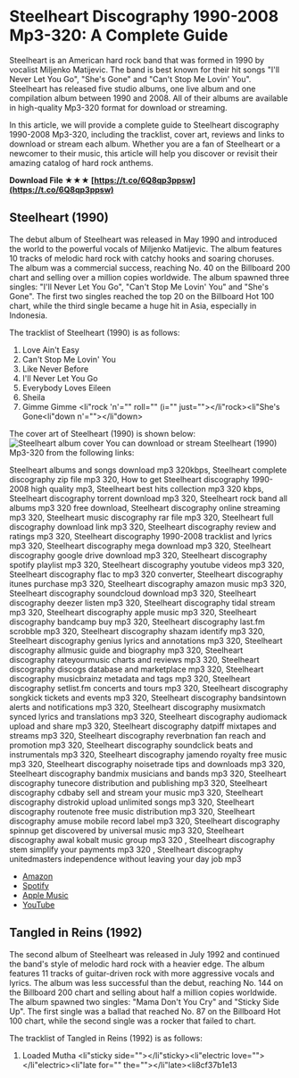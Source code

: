 # Steelheart Discography 1990-2008 Mp3-320: A Complete Guide
 
Steelheart is an American hard rock band that was formed in 1990 by vocalist Miljenko Matijevic. The band is best known for their hit songs "I'll Never Let You Go", "She's Gone" and "Can't Stop Me Lovin' You". Steelheart has released five studio albums, one live album and one compilation album between 1990 and 2008. All of their albums are available in high-quality Mp3-320 format for download or streaming.
 
In this article, we will provide a complete guide to Steelheart discography 1990-2008 Mp3-320, including the tracklist, cover art, reviews and links to download or stream each album. Whether you are a fan of Steelheart or a newcomer to their music, this article will help you discover or revisit their amazing catalog of hard rock anthems.
 
**Download File ★★★ [https://t.co/6Q8qp3ppsw](https://t.co/6Q8qp3ppsw)**


  
## Steelheart (1990)
 
The debut album of Steelheart was released in May 1990 and introduced the world to the powerful vocals of Miljenko Matijevic. The album features 10 tracks of melodic hard rock with catchy hooks and soaring choruses. The album was a commercial success, reaching No. 40 on the Billboard 200 chart and selling over a million copies worldwide. The album spawned three singles: "I'll Never Let You Go", "Can't Stop Me Lovin' You" and "She's Gone". The first two singles reached the top 20 on the Billboard Hot 100 chart, while the third single became a huge hit in Asia, especially in Indonesia.
 
The tracklist of Steelheart (1990) is as follows:
 
1. Love Ain't Easy
2. Can't Stop Me Lovin' You
3. Like Never Before
4. I'll Never Let You Go
5. Everybody Loves Eileen
6. Sheila
7. Gimme Gimme
<li"rock 'n'="" roll="" (i="" just=""></li"rock><li"She's Gone<li"down n'=""></li"down>
 
The cover art of Steelheart (1990) is shown below:
 ![Steelheart album cover](https://upload.wikimedia.org/wikipedia/en/6/6f/Steelheart_album.jpg) 
You can download or stream Steelheart (1990) Mp3-320 from the following links:
 
Steelheart albums and songs download mp3 320kbps,  Steelheart complete discography zip file mp3 320,  How to get Steelheart discography 1990-2008 high quality mp3,  Steelheart best hits collection mp3 320 kbps,  Steelheart discography torrent download mp3 320,  Steelheart rock band all albums mp3 320 free download,  Steelheart discography online streaming mp3 320,  Steelheart music discography rar file mp3 320,  Steelheart full discography download link mp3 320,  Steelheart discography review and ratings mp3 320,  Steelheart discography 1990-2008 tracklist and lyrics mp3 320,  Steelheart discography mega download mp3 320,  Steelheart discography google drive download mp3 320,  Steelheart discography spotify playlist mp3 320,  Steelheart discography youtube videos mp3 320,  Steelheart discography flac to mp3 320 converter,  Steelheart discography itunes purchase mp3 320,  Steelheart discography amazon music mp3 320,  Steelheart discography soundcloud download mp3 320,  Steelheart discography deezer listen mp3 320,  Steelheart discography tidal stream mp3 320,  Steelheart discography apple music mp3 320,  Steelheart discography bandcamp buy mp3 320,  Steelheart discography last.fm scrobble mp3 320,  Steelheart discography shazam identify mp3 320,  Steelheart discography genius lyrics and annotations mp3 320,  Steelheart discography allmusic guide and biography mp3 320,  Steelheart discography rateyourmusic charts and reviews mp3 320,  Steelheart discography discogs database and marketplace mp3 320,  Steelheart discography musicbrainz metadata and tags mp3 320,  Steelheart discography setlist.fm concerts and tours mp3 320,  Steelheart discography songkick tickets and events mp3 320,  Steelheart discography bandsintown alerts and notifications mp3 320,  Steelheart discography musixmatch synced lyrics and translations mp3 320,  Steelheart discography audiomack upload and share mp3 320,  Steelheart discography datpiff mixtapes and streams mp3 320,  Steelheart discography reverbnation fan reach and promotion mp3 320,  Steelheart discography soundclick beats and instrumentals mp3 320,  Steelheart discography jamendo royalty free music mp3 320,  Steelheart discography noisetrade tips and downloads mp3 320,  Steelheart discography bandmix musicians and bands mp3 320,  Steelheart discography tunecore distribution and publishing mp3 320,  Steelheart discography cdbaby sell and stream your music mp3 320,  Steelheart discography distrokid upload unlimited songs mp3 320,  Steelheart discography routenote free music distribution mp3 320,  Steelheart discography amuse mobile record label mp3 320,  Steelheart discography spinnup get discovered by universal music mp3 320,  Steelheart discography awal kobalt music group mp3 320 ,  Steelheart discography stem simplify your payments mp3 320 ,  Steelheart discography unitedmasters independence without leaving your day job mp3

- [Amazon](https://www.amazon.com/Steelheart/dp/B00122ZLJG)
- [Spotify](https://open.spotify.com/album/4yjYwQZxQ4nW9LsRmzWwY9)
- [Apple Music](https://music.apple.com/us/album/steelheart/1440851931)
- [YouTube](https://www.youtube.com/playlist?list=OLAK5uy_kyGzC7ZtXr5Ql7oBkFvX9cOgqKlHgVfUc)

## Tangled in Reins (1992)
 
The second album of Steelheart was released in July 1992 and continued the band's style of melodic hard rock with a heavier edge. The album features 11 tracks of guitar-driven rock with more aggressive vocals and lyrics. The album was less successful than the debut, reaching No. 144 on the Billboard 200 chart and selling about half a million copies worldwide. The album spawned two singles: "Mama Don't You Cry" and "Sticky Side Up". The first single was a ballad that reached No. 87 on the Billboard Hot 100 chart, while the second single was a rocker that failed to chart.
 
The tracklist of Tangled in Reins (1992) is as follows:

1. Loaded Mutha
<li"sticky side=""></li"sticky><li"electric love=""></li"electric><li"late for="" the=""></li"late><li8cf37b1e13


